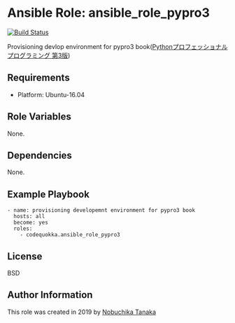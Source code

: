 Ansible Role: ansible_role_pypro3
=================================

[![Build Status](https://travis-ci.org/codequokka/ansible-role-pypro3.svg?branch=master)](https://travis-ci.org/codequokka/ansible-role-pypro3)

Provisioning devlop environment for pypro3 book([Pythonプロフェッショナルプログラミング 第3版](https://www.amazon.co.jp/Python%E3%83%97%E3%83%AD%E3%83%95%E3%82%A7%E3%83%83%E3%82%B7%E3%83%A7%E3%83%8A%E3%83%AB%E3%83%97%E3%83%AD%E3%82%B0%E3%83%A9%E3%83%9F%E3%83%B3%E3%82%B0-%E7%AC%AC3%E7%89%88-%E6%A0%AA%E5%BC%8F%E4%BC%9A%E7%A4%BE%E3%83%93%E3%83%BC%E3%83%97%E3%83%A9%E3%82%A6%E3%83%89/dp/4798053821/ref=pd_sbs_14_1/355-5596879-2633321?_encoding=UTF8&pd_rd_i=4798053821&pd_rd_r=49ce03b6-6c8c-11e9-a57a-e3364931b9ea&pd_rd_w=28WM9&pd_rd_wg=Kcu34&pf_rd_p=ad2ea29d-ea11-483c-9db2-6b5875bb9b73&pf_rd_r=5ECB3M52PQ0SDXKCVW8Z&psc=1&refRID=5ECB3M52PQ0SDXKCVW8Z))

Requirements
------------

- Platform: Ubuntu-16.04

Role Variables
--------------

None.

Dependencies
------------

None.

Example Playbook
----------------

    - name: provisioning developemnt environment for pypro3 book
      hosts: all
      become: yes
      roles:
        - codequokka.ansible_role_pypro3

License
-------

BSD

Author Information
------------------
This role was created in 2019 by [Nobuchika Tanaka](https://github.com/codequokka)
